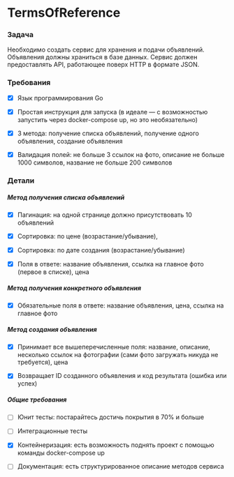 # TermsOfReference

### Задача
Необходимо создать сервис для хранения и подачи объявлений. Объявления должны храниться в базе данных. Сервис должен предоставлять API, работающее поверх HTTP в формате JSON.

### Требования

- [X] Язык программирования Go

- [X] Простая инструкция для запуска (в идеале — с возможностью запустить через docker-compose up, но это необязательно)

- [X] 3 метода: получение списка объявлений, получение одного объявления, создание объявления

- [X] Валидация полей: не больше 3 ссылок на фото, описание не больше 1000 символов, название не больше 200 символов

### Детали

##### Метод получения списка объявлений

- [X] Пагинация: на одной странице должно присутствовать 10 объявлений

- [X] Cортировка: по цене (возрастание/убывание),
- [X] Cортировка: по дате создания (возрастание/убывание)

- [X] Поля в ответе: название объявления, ссылка на главное фото (первое в списке), цена

##### Метод получения конкретного объявления

- [X] Обязательные поля в ответе: название объявления, цена, ссылка на главное фото

##### Метод создания объявления

- [X] Принимает все вышеперечисленные поля: название, описание, несколько ссылок на фотографии (сами фото загружать никуда не требуется), цена

- [X] Возвращает ID созданного объявления и код результата (ошибка или успех)

##### Общие требования 

- [ ] Юнит тесты: постарайтесь достичь покрытия в 70% и больше

- [ ] Интеграционные тесты

- [X] Контейнеризация: есть возможность поднять проект с помощью команды docker-compose up

- [ ] Документация: есть структурированное описание методов сервиса
